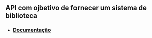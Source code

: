 ## API com ojbetivo de fornecer um sistema de biblioteca

- ### <a href="https://github.com/eduardosdl/primeiraAPI.wiki.git"> Documentação </a>
